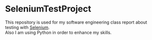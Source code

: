 # SeleniumTestProject
This repository is used for my software engineering class report about testing with [Selenium](https://www.selenium.dev/).  
Also I am using Python in order to enhance my skills.
